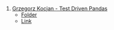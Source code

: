 1. [Grzegorz Kocjan - Test Driven Pandas](https://youtu.be/oaADte_9u6Q)
    - [Folder](./Test_Driven_Pandas/)
    - [Link](https://belazy.dev/talks/test-driven-pandas/)
